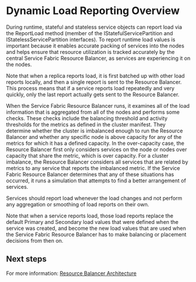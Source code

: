 <properties
   pageTitle="Dynamic Load Reporting"
   description="An overview of Dynamic Load Reporting to the Resource Balancer"
   services="service-fabric"
   documentationCenter=".net"
   authors="GaugeField"
   manager="timlt"
   editor=""/>

<tags
	ms.service="Service-Fabric"
	ms.date="09/03/2015"
	wacn.date=""/>

# Dynamic Load Reporting Overview

During runtime, stateful and stateless service objects can report load via the ReportLoad method (member of the IStatefulServicePartition and IStatelessServicePartition interfaces). To report runtime load values is important because it enables accurate packing of services into the nodes and helps ensure that resource utilization is tracked accurately by the central Service Fabric Resource Balancer, as services are experiencing it on the nodes.

Note that when a replica reports load, it is first batched up with other load reports locally, and then a single report is sent to the Resource Balancer. This process means that if a service reports load repeatedly and very quickly, only the last report actually gets sent to the Resource Balancer.

When the Service Fabric Resource Balancer runs, it examines all of the load information that is aggregated from all of the nodes and performs some checks. These checks include the balancing threshold and activity thresholds for the metrics as defined in the cluster manifest. They determine whether the cluster is imbalanced enough to run the Resource Balancer and whether any specific node is above capacity for any of the metrics for which it has a defined capacity. In the over-capacity case, the Resource Balancer first only considers services on the node or nodes over capacity that share the metric, which is over capacity. For a cluster imbalance, the Resource Balancer considers all services that are related by metrics to any service that reports the imbalanced metric. If the Service Fabric Resource Balancer determines that any of these situations has occurred, it runs a simulation that attempts to find a better arrangement of services.

Services should report load whenever the load changes and not perform any aggregation or smoothing of load reports on their own.

Note that when a service reports load, those load reports replace the default Primary and Secondary load values that were defined when the service was created, and become the new load values that are used when the Service Fabric Resource Balancer has to make balancing or placement decisions from then on.



<!--Every topic should have next steps and links to the next logical set of content to keep the customer engaged-->
## Next steps

For more information: [Resource Balancer Architecture](/documentation/articles/service-fabric-resource-balancer-architecture)